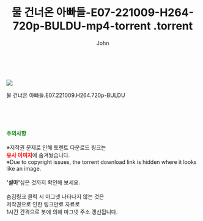 ﻿---
layout: post
title:  "                   물 건너온 아빠들-E07-221009-H264-720p-BULDU-mp4-torrent                .torrent"
author: John
categories: [ TV ]
tags: [  ]
image: https://torrentrj57.com/uploadfile/full/785aeb175d2ac748b9bdfc1dff61af81eda44f75.jpg 
description: "                   물 건너온 아빠들-E07-221009-H264-720p-BULDU-mp4-torrent                 torrent 정보 공유"
toc: true
toc_sticky: true
---

<br>
<p><img src="https://torrentrj57.com/uploadfile/full/785aeb175d2ac748b9bdfc1dff61af81eda44f75.jpg"/></p>
 물 건너온 아빠들.E07.221009.H264.720p-BULDU  
    
<br><br><br>
<p data-ke-size="size16"><b><span style="color: green;">주의사항</span></b><br /><br />※저작권 문제로 인해 토렌트 다운로드 링크는<br /><b><span style="color: red;">유사 이미지</span></b>에 숨겨뒀습니다.<br />※Due to copyright issues, the torrent download link is hidden where it looks like an image.<br /><br /><b>'설마'</b>싶은 것까지 확인해 보세요.<br /><br />숨김링크 클릭 시 마그넷 나타나지 않는 것은<br />저작권으로 인한 링크만료 자료로<br />1시간 간격으로 봇에 의해 마그넷 주소 갱신됩니다.</p>

